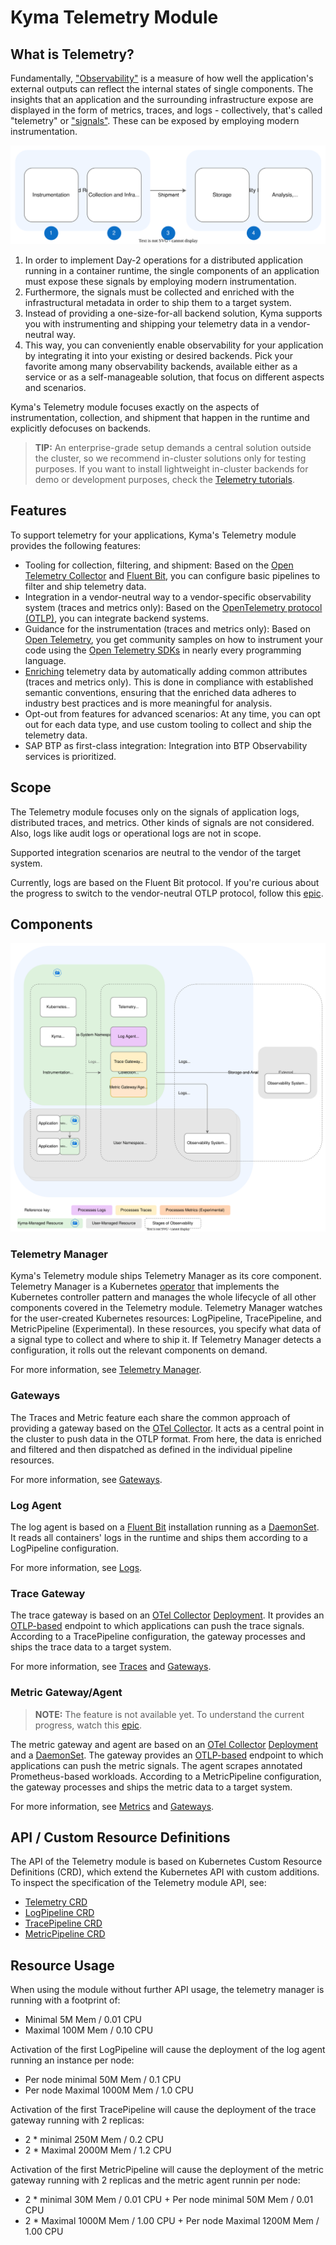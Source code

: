 
# Kyma Telemetry Module

## What is Telemetry?

Fundamentally, ["Observability"](https://opentelemetry.io/docs/concepts/observability-primer/) is a measure of how well the application's external outputs can reflect the internal states of single components. The insights that an application and the surrounding infrastructure expose are displayed in the form of metrics, traces, and logs - collectively, that's called "telemetry" or ["signals"](https://opentelemetry.io/docs/concepts/signals/). These can be exposed by employing modern instrumentation.

![Stages of Observability](./assets/telemetry-stages.drawio.svg)

1. In order to implement Day-2 operations for a distributed application running in a container runtime, the single components of an application must expose these signals by employing modern instrumentation.
2. Furthermore, the signals must be collected and enriched with the infrastructural metadata in order to ship them to a target system.
3. Instead of providing a one-size-for-all backend solution, Kyma supports you with instrumenting and shipping your telemetry data in a vendor-neutral way.
4. This way, you can conveniently enable observability for your application by integrating it into your existing or desired backends. Pick your favorite among many observability backends, available either as a service or as a self-manageable solution, that focus on different aspects and scenarios.

Kyma's Telemetry module focuses exactly on the aspects of instrumentation, collection, and shipment that happen in the runtime and explicitly defocuses on backends.

> **TIP:** An enterprise-grade setup demands a central solution outside the cluster, so we recommend in-cluster solutions only for testing purposes. If you want to install lightweight in-cluster backends for demo or development purposes, check the [Telemetry tutorials](05-tutorials.md).

## Features

To support telemetry for your applications, Kyma's Telemetry module provides the following features:

- Tooling for collection, filtering, and shipment: Based on the [Open Telemetry Collector](https://opentelemetry.io/docs/collector/) and [Fluent Bit](https://fluentbit.io/), you can configure basic pipelines to filter and ship telemetry data.
- Integration in a vendor-neutral way to a vendor-specific observability system (traces and metrics only): Based on the [OpenTelemetry protocol (OTLP)](https://opentelemetry.io/docs/reference/specification/protocol/), you can integrate backend systems.
- Guidance for the instrumentation (traces and metrics only): Based on [Open Telemetry](https://opentelemetry.io/), you get community samples on how to instrument your code using the [Open Telemetry SDKs](https://opentelemetry.io/docs/instrumentation/) in nearly every programming language.
- [Enriching](#automatic-telemetry-enrichment) telemetry data by automatically adding common attributes (traces and metrics only). This is done in compliance with established semantic conventions, ensuring that the enriched data adheres to industry best practices and is more meaningful for analysis.
- Opt-out from features for advanced scenarios: At any time, you can opt out for each data type, and use custom tooling to collect and ship the telemetry data.
- SAP BTP as first-class integration: Integration into BTP Observability services is prioritized.

## Scope

The Telemetry module focuses only on the signals of application logs, distributed traces, and metrics. Other kinds of signals are not considered. Also, logs like audit logs or operational logs are not in scope.

Supported integration scenarios are neutral to the vendor of the target system.

Currently, logs are based on the Fluent Bit protocol. If you're curious about the progress to switch to the vendor-neutral OTLP protocol, follow this [epic](https://github.com/kyma-project/kyma/issues/16307).

## Components

![Components](./assets/telemetry-components.drawio.svg)

### Telemetry Manager

Kyma's Telemetry module ships Telemetry Manager as its core component. Telemetry Manager is a Kubernetes [operator](https://kubernetes.io/docs/concepts/extend-kubernetes/operator/) that implements the Kubernetes controller pattern and manages the whole lifecycle of all other components covered in the Telemetry module. Telemetry Manager watches for the user-created Kubernetes resources: LogPipeline, TracePipeline, and MetricPipeline (Experimental). In these resources, you specify what data of a signal type to collect and where to ship it.
If Telemetry Manager detects a configuration, it rolls out the relevant components on demand.

For more information, see [Telemetry Manager](01-manager.md).

### Gateways

The Traces and Metric feature each share the common approach of providing a gateway based on the [OTel Collector](https://opentelemetry.io/docs/collector/). It acts as a central point in the cluster to push data in the OTLP format. From here, the data is enriched and filtered and then dispatched as defined in the individual pipeline resources.

For more information, see [Gateways](gateways.md).

### Log Agent

The log agent is based on a [Fluent Bit](https://fluentbit.io/) installation running as a [DaemonSet](https://kubernetes.io/docs/concepts/workloads/controllers/daemonset/). It reads all containers' logs in the runtime and ships them according to a LogPipeline configuration.

For more information, see [Logs](02-logs.md).

### Trace Gateway

The trace gateway is based on an [OTel Collector](https://opentelemetry.io/docs/collector/) [Deployment](https://kubernetes.io/docs/concepts/workloads/controllers/deployment/). It provides an [OTLP-based](https://opentelemetry.io/docs/reference/specification/protocol/) endpoint to which applications can push the trace signals. According to a TracePipeline configuration, the gateway processes and ships the trace data to a target system.

For more information, see [Traces](03-traces.md) and [Gateways](gateways.md).

### Metric Gateway/Agent

> **NOTE:** The feature is not available yet. To understand the current progress, watch this [epic](https://github.com/kyma-project/kyma/issues/13079).

The metric gateway and agent are based on an [OTel Collector](https://opentelemetry.io/docs/collector/) [Deployment](https://kubernetes.io/docs/concepts/workloads/controllers/deployment/) and a [DaemonSet](https://kubernetes.io/docs/concepts/workloads/controllers/daemonset/). The gateway provides an [OTLP-based](https://opentelemetry.io/docs/reference/specification/protocol/) endpoint to which applications can push the metric signals. The agent scrapes annotated Prometheus-based workloads. According to a MetricPipeline configuration, the gateway processes and ships the metric data to a target system.

For more information, see [Metrics](04-metrics.md) and [Gateways](gateways.md).

## API / Custom Resource Definitions

The API of the Telemetry module is based on Kubernetes Custom Resource Definitions (CRD), which extend the Kubernetes API with custom additions. To inspect the specification of the Telemetry module API, see:

- [Telemetry CRD](resources/01-telemetry.md)
- [LogPipeline CRD](resources/02-logpipeline.md)
- [TracePipeline CRD](resources/04-tracepipeline.md)
- [MetricPipeline CRD](resources/05-metricpipeline.md)

## Resource Usage

When using the module without further API usage, the telemetry manager is running with a footprint of:
- Minimal   5M Mem / 0.01 CPU
- Maximal 100M Mem / 0.10 CPU

Activation of the first LogPipeline will cause the deployment of the log agent running an instance per node:
- Per node minimal   50M Mem / 0.1 CPU
- Per node Maximal 1000M Mem / 1.0 CPU

Activation of the first TracePipeline will cause the deployment of the trace gateway running with 2 replicas:
- 2 * minimal  250M Mem / 0.2 CPU
- 2 * Maximal 2000M Mem / 1.2 CPU

Activation of the first MetricPipeline will cause the deployment of the metric gateway running with 2 replicas and the metric agent runnin per node:
- 2 * minimal   30M Mem / 0.01 CPU + Per node minimal   50M Mem / 0.01 CPU
- 2 * Maximal 1000M Mem / 1.00 CPU + Per node Maximal 1200M Mem / 1.00 CPU
